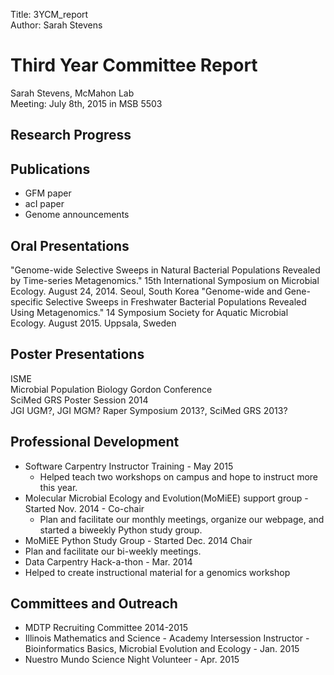 Title: 3YCM_report  
Author: Sarah Stevens  

# Third Year Committee Report
Sarah Stevens, McMahon Lab  
Meeting: July 8th, 2015 in MSB 5503

## Research Progress

## Publications
- GFM paper
- acI paper
- Genome announcements

## Oral Presentations
"Genome-wide Selective Sweeps in Natural Bacterial Populations Revealed by Time-series Metagenomics." 15th International Symposium on Microbial Ecology. August 24, 2014. Seoul, South Korea
"Genome-wide and Gene-specific Selective Sweeps in Freshwater Bacterial Populations Revealed Using Metagenomics." 14 Symposium Society for Aquatic Microbial Ecology. August 2015. Uppsala, Sweden

## Poster Presentations
ISME  
Microbial Population Biology Gordon Conference  
SciMed GRS Poster Session 2014  
JGI UGM?, JGI MGM? Raper Symposium 2013?, SciMed GRS 2013?  

## Professional Development
- Software Carpentry Instructor Training - May 2015
  - Helped teach two workshops on campus and hope to instruct more this year.
- Molecular Microbial Ecology and Evolution(MoMiEE) support group - Started Nov. 2014 - Co-chair
  - Plan and facilitate our monthly meetings, organize our webpage, and started a biweekly Python study group.
- MoMiEE Python Study Group - Started Dec. 2014 Chair
 - Plan and facilitate our bi-weekly meetings.  
- Data Carpentry Hack-a-thon - Mar. 2014
 - Helped to create instructional material for a genomics workshop  

## Committees and Outreach
- MDTP Recruiting Committee 2014-2015
- Illinois Mathematics and Science - Academy Intersession Instructor - Bioinformatics Basics, Microbial Evolution and Ecology - Jan. 2015
- Nuestro Mundo Science Night Volunteer - Apr. 2015
